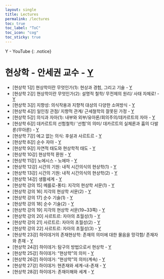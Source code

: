 ```yaml
---
layout: single
title: Lectures
permalink: /lectures
toc: true
toc_label: "ToC"
toc_icon: "cog"
toc_sticky: true
---
```


<head>
	<link rel="stylesheet" href="/resource/styles.css">
</head>

Y - YouTube
{: .notice}

<h1 id="phenomenology">현상학 - 안세권 교수
	- <a href="https://youtube.com/playlist?list=PLQw_vhPNrnImT5NMIzAkD5mC1siHzbEK4&si=QK45_Y3jkfTO52ef">Y</a>
</h1>

<ul>
<li>
	[현상학 1강] 현상학이란 무엇인가(1): 현상과 경험, 그리고 기술
	- <a href="https://youtu.be/nCLTdhAV2Bc?si=CzYnfg-WG4Toqia6">Y</a>
</li>
<li>
	[현상학 2강] 현상학이란 무엇인가(2): 설명적 철학/ 무전제의 원리/ 사태 자체로!
	- <a href="https://youtu.be/qondLLQ_PCY?si=KFt6l8AsJ0Bo9mpT">Y</a>
</li>
<li>
	[현상학 3강] 지향성: 의식작용과 지향적 대상의 다양한 소여방식
	- <a href="https://youtu.be/kLWDOnBGaUo?si=2k5Y3L9pNQiXtQLp">Y</a>
</li>
<li>
	[현상학 4강] 일인칭 관점/ 지향적 관계/ 근세철학의 잘못된 가정
	- <a href="https://youtu.be/0gjB-6W3mts?si=7g7mNo1R31dx4Xmq">Y</a>
</li>
<li>
	[현상학 5강] 의식과 자아(1): 내부와 외부/유아론/회의주의/데카르트의 자아
	- <a href="https://youtu.be/f1ndgf-h-54?si=mPSlc8jATNnlAFts">Y</a>
</li>
<li>
	[현상학 6강] 데카르트의 선험철학/ '선험'의 의미/ 데카르트의 실체론과 흄의 다발론(무아론)
	- <a href="https://youtu.be/TKTXOJufEEU?si=LgLgBohX5nQvTRLX">Y</a>
</li>
<li>
	[현상학 7강] 에고 없는 의식: 후설과 사르트르
	- <a href="https://youtu.be/tRONi0RzHAI?si=z_TKyABJqxV_Hy4y">Y</a>
</li>
<li>
	[현상학 8강] 순수 자아
	- <a href="https://youtu.be/qCiaV4SRkXQ?si=Guj9SOsa7zH7tyWf">Y</a>
</li>
<li>
	[현상학 9강] 자연적 태도와 현상학적 태도
	- <a href="https://youtu.be/B71OQ4JVR_4?si=Jf0lpPtx7HdHnPI0">Y</a>
</li>
<li>
	[현상학 10강] 현상학적 환원
	- <a href="https://youtu.be/yeltO_bFGpQ?si=PmzFv-PV3_rsywWL">Y</a>
</li>
<li>
	[현상학 11강] 노에시스 - 노에마
	- <a href="https://youtu.be/BYHyekNismA?si=zImOmu1ucot8DqEj">Y</a>
</li>
<li>
	[현상학 12강] 시간의 기원: 내적 시간의식의 현상학(1)
	- <a href="https://youtu.be/smw98J63Z7o?si=MDXwVfWGOvSPn7Sj">Y</a>
</li>
<li>
	[현상학 13강] 시간의 기원: 내적 시간의식의 현상학(2)
	- <a href="https://youtu.be/_V6r-uoxu2g?si=XapUNMdr1h0yG3HM">Y</a>
</li>
<li>
	[현상학 14강] 생활세계
	- <a href="https://youtu.be/jSvIhGWpBfY?si=xoh6v9QgpgF7KT7m">Y</a>
</li>
<li>
	[현상학 강의 15] 메를로-퐁티: 지각의 현상학 서문(1)
	- <a href="https://youtu.be/dHzyHFJtPv4?si=-zDg6zWMZw6VcxlJ">Y</a>
</li>
<li>
	[현상학 강의 16] 지각의 현상학 서문(2)
	- <a href="https://youtu.be/rtcTlw0tl-g?si=3DlVsidXpTYyKQXb">Y</a>
</li>
<li>
	[현상학 강의 17] 순수 기술(1)
	- <a href="https://youtu.be/VhZbEw9R6lU?si=juUSI-ziUZiemyws">Y</a>
</li>
<li>
	[현상학 강의 18] 순수 기술(2)
	- <a href="https://youtu.be/qotuveaGKiI?si=Wxxl0a8-Z61ky0ji">Y</a>
</li>
<li>
	[현상학 강의 19] 지각의 현상학 서문(19~33쪽)
	- <a href="https://youtu.be/2TC6ncNV20o?si=SgbIaajJlAeXg0Vx">Y</a>
</li>
<li>
	[현상학 강의 20] 사르트르: 자아의 초월성(1)
	- <a href="https://youtu.be/cbmtXWLEvC0?si=T6HlWdR-FRrd6Hg3">Y</a>
</li>
<li>
	[현상학 강의 21] 사르트르: 자아의 초월성(2)
	- <a href="https://youtu.be/SbVeQSLvNbc?si=7O6gF_G88R4cSed8">Y</a>
</li>
<li>
	[현상학 강의 22] 사르트르: 자아의 초월성(3)
	- <a href="https://youtu.be/-DhLMIZK5zc?si=MDNgeLfEKueIiNTF">Y</a>
</li>
<li>
	[현상학 23강] 하이데거의 존재현상학: 존재의 의미에 대한 물음을 망각함/ 존재자와 존재
	- <a href="https://youtu.be/1BTgZCRDK74?si=s5NEnFpRExpP4RMS">Y</a>
</li>
<li>
	[현상학 24강] 하이데거: 탐구의 방법으로서 현상학
	- <a href="https://youtu.be/qqXO7VOvMHk?si=NzXsKCykHKHeBv-A">Y</a>
</li>
<li>
	[현상학 25강] 하이데거: “현상학”의 의미
	- <a href="https://youtu.be/XIwIEAT22kI?si=MD6uSGUO_-jvw5zi">Y</a>
</li>
<li>
	[현상학 26강] 하이데거: “현상학”의 의미(계속)
	- <a href="https://youtu.be/IHVvyX3QTOU?si=SRe9o06y6BCb_sHj">Y</a>
</li>
<li>
	[현상학 27강] 하이데거: 현존재와 세계-내-존재
	- <a href="https://youtu.be/JwL5Z1Ttcz0?si=uqNQFvmL1jWlA84s">Y</a>
</li>
<li>
	[현상학 28강] 하이데거: 존재이해와 세계
	- <a href="https://youtu.be/nJZRTMdRqGg?si=gUF-cwRRMLdLkuT-">Y</a>
</li>
</ul>
